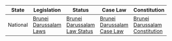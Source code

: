 | State | Legislation | Status | Case Law | Constitution |
|-------|-------------|--------|----------|--------------|
| National | [Brunei Darussalam Laws](http://www.agc.gov.bn/AGC%20Images/LOB/pdf/Cap001.pdf) | [Brunei Darussalam Law Status](http://www.agc.gov.bn/AGC%20Images/LAWS/REGULATION/statusbook.pdf) | [Brunei Darussalam Case Law](http://www.agc.gov.bn/AGC%20Images/MPLUS%20Library/Decisions%20from%201979.pdf) | [Brunei Darussalam Constitution](http://www.agc.gov.bn/AGC%20Images/LOB/cons_doc/Vol-II.pdf) |
